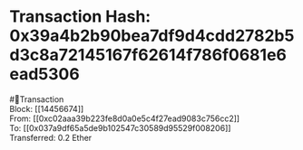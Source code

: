 
Transaction Hash: 0x39a4b2b90bea7df9d4cdd2782b5d3c8a72145167f62614f786f0681e6ead5306
====================================================================================
  
#💸Transaction  
Block: [[14456674]]  
From: [[0xc02aaa39b223fe8d0a0e5c4f27ead9083c756cc2]]  
To: [[0x037a9df65a5de9b102547c30589d95529f008206]]  
Transferred: 0.2 Ether